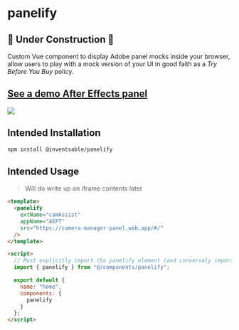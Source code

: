 # panelify

## 🔨 Under Construction 🔨

Custom Vue component to display Adobe panel mocks inside your browser, allow users to play with a mock version of your UI in good faith as a _Try Before You Buy_ policy.

## [See a demo After Effects panel](https://inventsable-panels.web.app/camAssist)

![](https://thumbs.gfycat.com/ShortDismalCicada-size_restricted.gif)

## Intended Installation

```bash
npm install @inventsable/panelify
```

## Intended Usage

> Will do write up on iframe contents later

```html
<template>
  <panelify
    extName="camAssist"
    appName="AEFT"
    src="https://camera-manager-panel.web.app/#/"
  />
</template>

<script>
  // Must explicitly import the panelify element (and conversely import the shim in your iframe environment)
  import { panelify } from "@/components/panelify";

  export default {
    name: "home",
    components: {
      panelify
    }
  };
</script>
```

